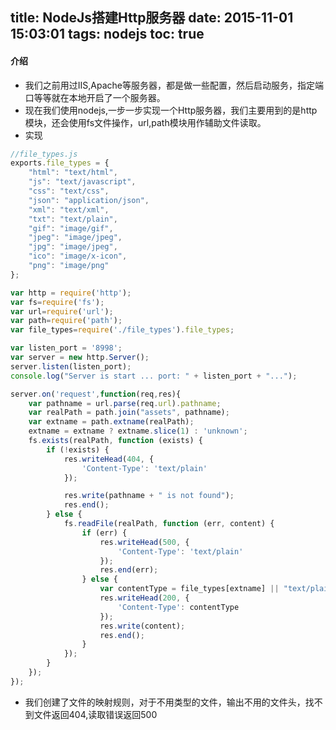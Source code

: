 title: NodeJs搭建Http服务器
date: 2015-11-01 15:03:01
tags: nodejs
toc: true
---
#### 介绍
* 我们之前用过IIS,Apache等服务器，都是做一些配置，然后启动服务，指定端口等等就在本地开启了一个服务器。
* 现在我们使用nodejs,一步一步实现一个Http服务器，我们主要用到的是http模块，还会使用fs文件操作，url,path模块用作辅助文件读取。
* 实现
<!--more-->
```javascript
//file_types.js
exports.file_types = {
	"html": "text/html",
	"js": "text/javascript",
  	"css": "text/css",
  	"json": "application/json",
  	"xml": "text/xml",
 	"txt": "text/plain",
  	"gif": "image/gif",
  	"jpeg": "image/jpeg",
  	"jpg": "image/jpeg",
  	"ico": "image/x-icon",
  	"png": "image/png"
};
```
```javascript
var http = require('http');
var fs=require('fs');
var url=require('url');
var path=require('path');
var file_types=require('./file_types').file_types;

var listen_port = '8998';
var server = new http.Server();
server.listen(listen_port);
console.log("Server is start ... port: " + listen_port + "...");

server.on('request',function(req,res){
    var pathname = url.parse(req.url).pathname;
    var realPath = path.join("assets", pathname);
    var extname = path.extname(realPath);
    extname = extname ? extname.slice(1) : 'unknown';
    fs.exists(realPath, function (exists) {
        if (!exists) {
            res.writeHead(404, {
                'Content-Type': 'text/plain'
            });

            res.write(pathname + " is not found");
            res.end();
        } else {
            fs.readFile(realPath, function (err, content) {
                if (err) {
                    res.writeHead(500, {
                        'Content-Type': 'text/plain'
                    });
                    res.end(err);
                } else {
                    var contentType = file_types[extname] || "text/plain";
                    res.writeHead(200, {
                        'Content-Type': contentType
                    });
                    res.write(content);
                    res.end();
                }
            });
        }
    });
});
```
* 我们创建了文件的映射规则，对于不用类型的文件，输出不用的文件头，找不到文件返回404,读取错误返回500
